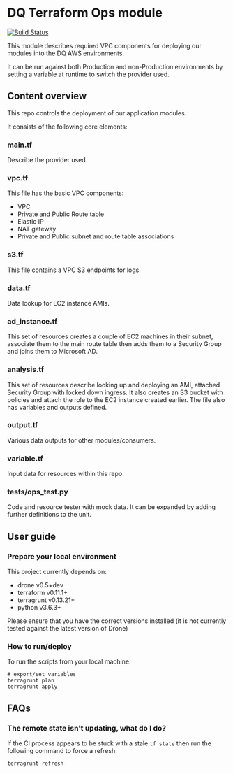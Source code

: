 # DQ Terraform Ops module

[![Build Status](https://drone.digital.homeoffice.gov.uk/api/badges/UKHomeOffice/dq-tf-ops/status.svg)](https://drone.digital.homeoffice.gov.uk/UKHomeOffice/dq-tf-ops)

This module describes required VPC components for deploying our modules into the DQ AWS environments.

It can be run against both Production and non-Production environments by setting a variable at runtime to switch the provider used.

## Content overview

This repo controls the deployment of our application modules.

It consists of the following core elements:

### main.tf

Describe the provider used.

### vpc.tf

This file has the basic VPC components:
- VPC
- Private and Public Route table
- Elastic IP
- NAT gateway
- Private and Public subnet and route table associations

### s3.tf

This file contains a VPC S3 endpoints for logs.

### data.tf

Data lookup for EC2 instance AMIs.

### ad_instance.tf

This set of resources creates a couple of EC2 machines in their subnet, associate them to the main route table then adds them to a Security Group and joins them to Microsoft AD.

### analysis.tf

This set of resources describe looking up and deploying an AMI, attached Security Group with locked down ingress. It also creates an S3 bucket with policies and attach the role to the EC2 instance created earlier. The file also has variables and outputs defined.

### output.tf

Various data outputs for other modules/consumers.

### variable.tf

Input data for resources within this repo.

### tests/ops_test.py

Code and resource tester with mock data. It can be expanded by adding further definitions to the unit.

## User guide

### Prepare your local environment

This project currently depends on:

* drone v0.5+dev
* terraform v0.11.1+
* terragrunt v0.13.21+
* python v3.6.3+

Please ensure that you have the correct versions installed (it is not currently tested against the latest version of Drone)

### How to run/deploy

To run the scripts from your local machine:

```
# export/set variables
terragrunt plan
terragrunt apply
```

## FAQs

### The remote state isn't updating, what do I do?

If the CI process appears to be stuck with a stale `tf state` then run the following command to force a refresh:

```
terragrunt refresh
```
